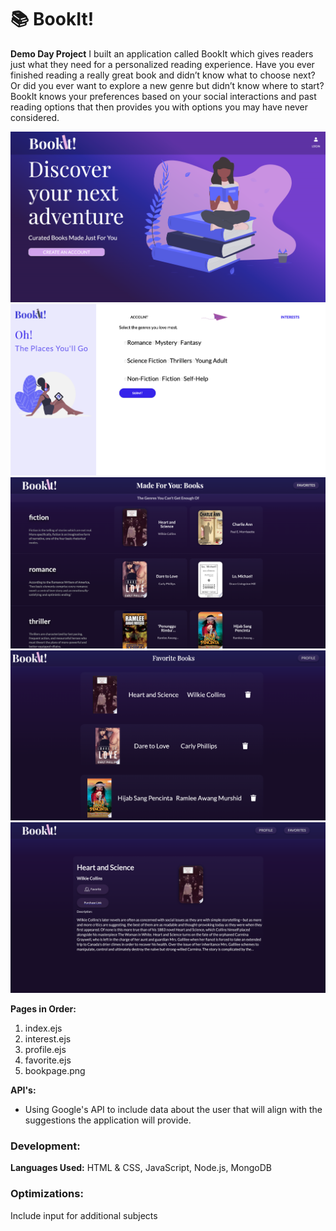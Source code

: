 # 📚 BookIt!

**Demo Day Project**
I built an application called BookIt which gives readers just what they need for a personalized reading experience. Have you ever finished reading a really great book and didn’t know what to choose next? Or did you ever want to explore a new genre but didn’t know where to start? BookIt knows your preferences based on your social interactions and past reading options that then provides you with options you may have never considered.


![Image of BookIt!](bookit-home.png)
![Image of BookIt!](interests.png)
![Image of BookIt!](profile.png)
![Image of BookIt!](favorite.png)
![Image of BookIt!](bookpage.png)


**Pages in Order:**
1. index.ejs
2. interest.ejs
3. profile.ejs
4. favorite.ejs
5. bookpage.png


**API's:**
- Using Google's API to include data about the user that will align with the suggestions the application will provide.

### Development:
**Languages Used:** HTML & CSS, JavaScript, Node.js, MongoDB

### Optimizations:
Include input for additional subjects
